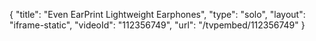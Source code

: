 {
    "title": "Even EarPrint Lightweight Earphones",
    "type": "solo",
    "layout": "iframe-static",
    "videoId": "112356749",
    "url": "\/tvpembed\/112356749"
}